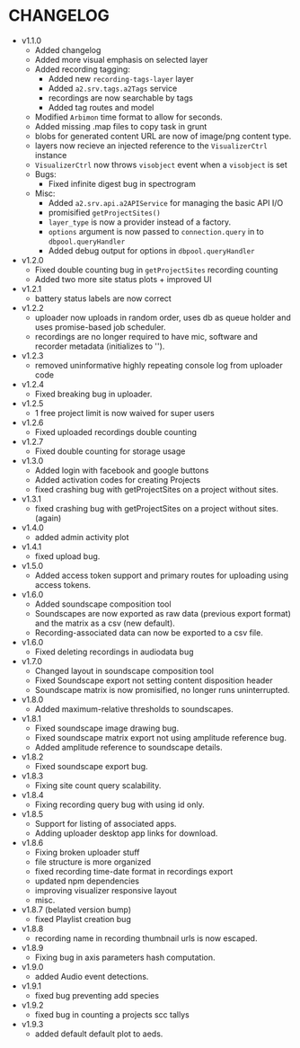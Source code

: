 # CHANGELOG

- v1.1.0
    - Added changelog
    - Added more visual emphasis on selected layer
    - Added recording tagging:
        - Added new `recording-tags-layer` layer
        - Added `a2.srv.tags.a2Tags` service
        - recordings are now searchable by tags
        - Added tag routes and model
    - Modified `Arbimon` time format to allow for seconds.
    - Added missing .map files to copy task in grunt
    - blobs for generated content URL are now of image/png content type.
    - layers now recieve an injected reference to the `VisualizerCtrl` instance
    - `VisualizerCtrl` now throws `visobject` event when a `visobject` is set
    - Bugs:
        - Fixed infinite digest bug in spectrogram
    - Misc:
        - Added `a2.srv.api.a2APIService` for managing the basic API I/O
        - promisified `getProjectSites()`
        - `layer_type` is now a provider instead of a factory.
        - `options` argument is now passed to `connection.query` in to `dbpool.queryHandler`
        - Added debug output for options in `dbpool.queryHandler`
- v1.2.0
    - Fixed double counting bug in `getProjectSites` recording counting
    - Added two more site status plots + improved UI
- v1.2.1
    - battery status labels are now correct
- v1.2.2
    - uploader now uploads in random order, uses db as queue holder and uses promise-based job scheduler.
    - recordings are no longer required to have mic, software and recorder metadata (initializes to '').
- v1.2.3
    - removed uninformative highly repeating console log from uploader code
- v1.2.4
    - Fixed breaking bug in uploader.
- v1.2.5
    - 1 free project limit is now waived for super users
- v1.2.6
    - Fixed uploaded recordings double counting
- v1.2.7
    - Fixed double counting for storage usage
- v1.3.0
    - Added login with facebook and google buttons
    - Added activation codes for creating Projects
    - fixed crashing bug with getProjectSites on a project without sites.
- v1.3.1
    - fixed crashing bug with getProjectSites on a project without sites. (again)
- v1.4.0
    - added admin activity plot
- v1.4.1
    - fixed upload bug.
- v1.5.0
    - Added access token support and primary routes for uploading using access tokens.
- v1.6.0
    - Added soundscape composition tool
    - Soundscapes are now exported as raw data (previous export format) and the matrix as a csv (new default).
    - Recording-associated data can now be exported to a csv file.
- v1.6.0
    - Fixed deleting recordings in audiodata bug
- v1.7.0
    - Changed layout in soundscape composition tool
    - Fixed Soundscape export not setting content disposition header
    - Soundscape matrix is now promisified, no longer runs uninterrupted.
- v1.8.0
    - Added maximum-relative thresholds to soundscapes.
- v1.8.1
    - Fixed soundscape image drawing bug.
    - Fixed soundscape matrix export not using amplitude reference bug.
    - Added amplitude reference to soundscape details.
- v1.8.2
    - Fixed soundscape export bug.
- v1.8.3
    - Fixing site count query scalability.
- v1.8.4
    - Fixing recording query bug with using id only.
- v1.8.5
    - Support for listing of associated apps.
    - Adding uploader desktop app links for download.
- v1.8.6
    - Fixing broken uploader stuff
    - file structure is more organized
    - fixed recording time-date format in recordings export
    - updated npm dependencies
    - improving visualizer responsive layout
    - misc.
- v1.8.7 (belated version bump)
    - fixed Playlist creation bug
- v1.8.8
    - recording name in recording thumbnail urls is now escaped.
- v1.8.9
    - Fixing bug in axis parameters hash computation.
- v1.9.0
    - added Audio event detections.
- v1.9.1
    - fixed bug preventing add species
- v1.9.2
    - fixed bug in counting a projects scc tallys
- v1.9.3
    - added default default plot to aeds.